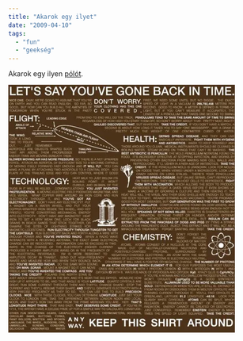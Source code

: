 ```yaml
---
title: "Akarok egy ilyet"
date: "2009-04-10"
tags: 
  - "fun"
  - "geekség"
---
```


Akarok egy ilyen [pólót](http://www.topatoco.com/merchant.mvc?Screen=PROD&Store_Code=TO&Product_Code=QW-CHEATSHEET&Category_Code=QW).

![timetravelling](images/timetravelling-458x500.webp)
